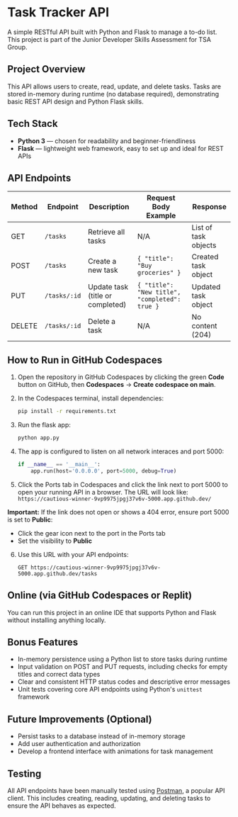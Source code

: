 # Task Tracker API

A simple RESTful API built with Python and Flask to manage a to-do list. This project is part of the Junior Developer Skills Assessment for TSA Group.

## Project Overview

This API allows users to create, read, update, and delete tasks. Tasks are stored in-memory during runtime (no database required), demonstrating basic REST API design and Python Flask skills.

## Tech Stack

- **Python 3** — chosen for readability and beginner-friendliness  
- **Flask** — lightweight web framework, easy to set up and ideal for REST APIs  

## API Endpoints

| Method | Endpoint        | Description                     | Request Body Example                | Response                     |
|--------|-----------------|---------------------------------|------------------------------------|------------------------------|
| GET    | `/tasks`        | Retrieve all tasks               | N/A                              | List of task objects          |
| POST   | `/tasks`        | Create a new task                | `{ "title": "Buy groceries" }`   | Created task object           |
| PUT    | `/tasks/:id`    | Update task (title or completed) | `{ "title": "New title", "completed": true }` | Updated task object           |
| DELETE | `/tasks/:id`    | Delete a task                   | N/A                              | No content (204)              |

## How to Run in GitHub Codespaces

1. Open the repository in GitHub Codespaces by clicking the green **Code** button on GitHub, then **Codespaces** → **Create codespace on main**.

2. In the Codespaces terminal, install dependencies:

    ```bash
    pip install -r requirements.txt
    ```

3. Run the flask app:

    ``` bash
    python app.py
    ```

4. The app is configured to listen on all network interaces and port 5000: 

    ``` python
    if __name__ == '__main__':
        app.run(host='0.0.0.0', port=5000, debug=True)
    ```

5. Click the Ports tab in Codespaces and click the link next to port 5000 to open your running API in a browser. The URL will look like:  
    `https://cautious-winner-9vp9975jpgj37v6v-5000.app.github.dev/`

 **Important:** If the link does not open or shows a 404 error, ensure port 5000 is set to **Public**:  
   - Click the gear icon next to the port in the Ports tab  
   - Set the visibility to **Public**

6. Use this URL with your API endpoints: 
    ```http
    GET https://cautious-winner-9vp9975jpgj37v6v-5000.app.github.dev/tasks
    ```

## Online (via GitHub Codespaces or Replit)
You can run this project in an online IDE that supports Python and Flask without installing anything locally.

## Bonus Features
- In-memory persistence using a Python list to store tasks during runtime  
- Input validation on POST and PUT requests, including checks for empty titles and correct data types  
- Clear and consistent HTTP status codes and descriptive error messages  
- Unit tests covering core API endpoints using Python's `unittest` framework  


## Future Improvements (Optional)

- Persist tasks to a database instead of in-memory storage  
- Add user authentication and authorization  
- Develop a frontend interface with animations for task management  

## Testing

All API endpoints have been manually tested using [Postman](https://www.postman.com/), a popular API client. This includes creating, reading, updating, and deleting tasks to ensure the API behaves as expected.


